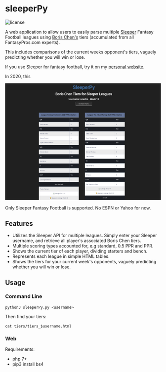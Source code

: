 # sleeperPy

![license](https://img.shields.io/github/license/wbollock/sleeperPy?style=for-the-badge)

A web application to allow users to easily parse multiple [Sleeper](https://sleeper.app/) Fantasy Football leagues using [Boris Chen's](http://www.borischen.co/) tiers (accumulated from all FantasyPros.com experts).

This includes comparisons of the current weeks opponent's tiers, vaguely predicting whether you will win or lose.

If you use Sleeper for fantasy football, try it on my [personal website](https://wboll.dev/sleeperPy/).

In 2020, this



![one team](img/web_view.png)

Only Sleeper Fantasy Football is supported. No ESPN or Yahoo for now.

## Features

* Utilizes the Sleeper API for multiple leagues. Simply enter your Sleeper username, and retrieve all player's associated Boris Chen tiers.
* Multiple scoring types accounted for, e.g standard, 0.5 PPR and PPR. 
* Shows the current tier of each player, dividing starters and bench.
* Represents each league in simple HTML tables.
* Shows the tiers for your current week's opponents, vaguely predicting whether you will win or lose.

## Usage


### Command Line

```
python3 sleeperPy.py <username>
```

Then find your tiers:

```
cat tiers/tiers_$username.html
```

### Web

Requirements:

 * php 7+
 * pip3 install bs4